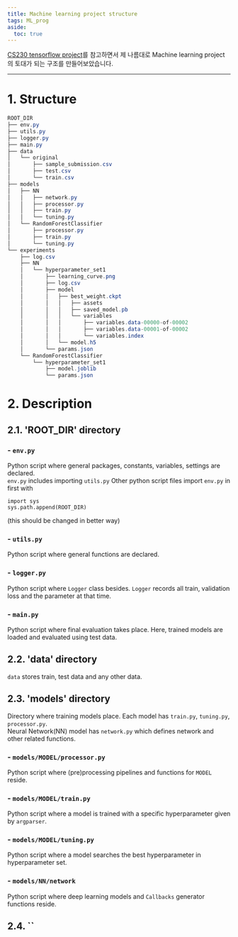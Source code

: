 ```yaml
---
title: Machine learning project structure
tags: ML_prog
aside:
  toc: true
---
```


[CS230 tensorflow project](https://github.com/cs230-stanford/cs230-code-examples)를 참고하면서 제 나름대로 Machine learning project의 토대가 되는 구조를 만들어보았습니다. <br>

<!--more-->

---

# 1. Structure

```java
ROOT_DIR
├── env.py
├── utils.py
├── logger.py
├── main.py
├── data
│   └── original
│       ├── sample_submission.csv
│       ├── test.csv
│       └── train.csv
├── models
│   ├── NN
│   │   ├── network.py
│   │   ├── processor.py
│   │   ├── train.py
│   │   └── tuning.py
│   └── RandomForestClassifier
│       ├── processor.py
│       ├── train.py
│       └── tuning.py
└── experiments
    ├── log.csv
    ├── NN
    │   └── hyperparameter_set1
    │       ├── learning_curve.png
    │       ├── log.csv
    │       ├── model
    │       │   ├── best_weight.ckpt
    │       │   │   ├── assets
    │       │   │   ├── saved_model.pb
    │       │   │   └── variables
    │       │   │       ├── variables.data-00000-of-00002
    │       │   │       ├── variables.data-00001-of-00002
    │       │   │       └── variables.index
    │       │   └── model.h5
    │       └── params.json
    └── RandomForestClassifier
        └── hyperparameter_set1
            ├── model.joblib
            └── params.json
```

# 2. Description
## 2.1. 'ROOT_DIR' directory
### - `env.py`
Python script where general packages, constants, variables, settings are declared. <br>
`env.py` includes importing `utils.py`
Other python script files import `env.py` in first with
```
import sys
sys.path.append(ROOT_DIR)
```
(this should be changed in better way)
<br>

### - `utils.py`
Python script where general functions are declared.
<br>

### - `logger.py`
Python script where `Logger` class besides. `Logger` records all train, validation loss and the parameter at that time.
<br>

### - `main.py`
Python script where final evaluation takes place. Here, trained models are loaded and evaluated using test data.
<br>

## 2.2. 'data' directory
`data` stores train, test data and any other data.
<br>

## 2.3. 'models' directory
Directory where training models place. Each model has `train.py`, `tuning.py`, `processor.py`. <br>
Neural Network(NN) model has `network.py` which defines network and other related functions.
<br>

### - `models/MODEL/processor.py`
Python script where (pre)processing pipelines and functions for `MODEL` reside.
<br>

### - `models/MODEL/train.py`
Python script where a model is trained with a specific hyperparameter given by `argparser`.
<br>

### - `models/MODEL/tuning.py`
Python script where a model searches the best hyperparameter in hyperparameter set.
<br>

### - `models/NN/network`
Python script where deep learning models and `Callbacks` generator functions reside.

## 2.4. ``
